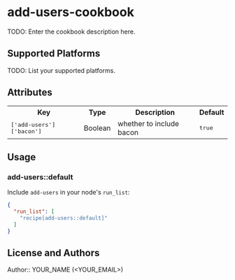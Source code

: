 # add-users-cookbook

TODO: Enter the cookbook description here.

## Supported Platforms

TODO: List your supported platforms.

## Attributes

<table>
  <tr>
    <th>Key</th>
    <th>Type</th>
    <th>Description</th>
    <th>Default</th>
  </tr>
  <tr>
    <td><tt>['add-users']['bacon']</tt></td>
    <td>Boolean</td>
    <td>whether to include bacon</td>
    <td><tt>true</tt></td>
  </tr>
</table>

## Usage

### add-users::default

Include `add-users` in your node's `run_list`:

```json
{
  "run_list": [
    "recipe[add-users::default]"
  ]
}
```

## License and Authors

Author:: YOUR_NAME (<YOUR_EMAIL>)
